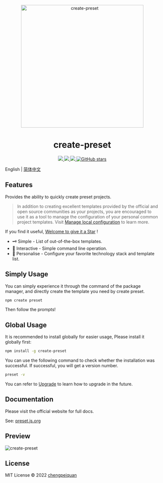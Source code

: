 <p align="center">
  <img
    width="400"
    src="https://cdn.jsdelivr.net/gh/awesome-starter/assets/create-preset/create-preset.svg"
    alt="create-preset"
  />
</p>

<h1 align='center'>create-preset</h1>

<p align="center">
  <a href="https://www.npmjs.com/package/create-preset" target="__blank">
    <img src="https://img.shields.io/npm/v/create-preset?color=10b981&label=npm" />
  </a>
  <a href="https://www.npmjs.com/package/create-preset" target="__blank">
    <img src="https://img.shields.io/npm/dm/create-preset?color=10b981&label=" />
  </a>
  <a href="https://preset.js.org/docs.html" target="__blank">
    <img src="https://img.shields.io/static/v1?label=&message=docs%20%26%20demos&color=10b981" />
  </a>
  <a href="https://github.com/awesome-starter/create-preset" target="__blank">
    <img alt="GitHub stars" src="https://img.shields.io/github/stars/awesome-starter/create-preset?style=social" />
  </a>
</p>

English | [简体中文](https://preset.js.org/zh/)

## Features

Provides the ability to quickly create preset projects.

> In addition to creating excellent templates provided by the official and open source communities as your projects, you are encouraged to use it as a tool to manage the configuration of your personal common project templates. Visit [Manage local configuration](https://preset.js.org/docs.html#manage-local-configuration) to learn more.

If you find it useful, [Welcome to give it a Star](https://github.com/awesome-starter/create-preset) !

- 🗝 Simple - List of out-of-the-box templates.
- 🤹 Interactive - Simple command line operation.
- 🎨 Personalise - Configure your favorite technology stack and template list.

## Simply Usage

You can simply experience it through the command of the package manager, and directly create the template you need by create preset.

```bash
npm create preset
```

Then follow the prompts!

## Global Usage

It is recommended to install globally for easier usage, Please install it globally first:

```bash
npm install -g create-preset
```

You can use the following command to check whether the installation was successful. If successful, you will get a version number.

```bash
preset -v
```

You can refer to [Upgrade](https://preset.js.org/guide.html#upgrade) to learn how to upgrade in the future.

## Documentation

Please visit the official website for full docs.

See: [preset.js.org](https://preset.js.org/)

## Preview

![create-preset](https://cdn.jsdelivr.net/gh/chengpeiquan/assets-storage/img/2021/11/20220110155037.gif)

## License

MIT License © 2022 [chengpeiquan](https://github.com/chengpeiquan)
